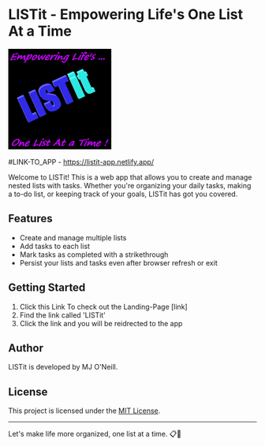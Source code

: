 # LISTit - Empowering Life's One List At a Time
![LISTit Logo](images/logo.png)


#LINK-TO_APP - https://listit-app.netlify.app/

Welcome to LISTit! This is a web app that allows you to create and manage nested lists with tasks. Whether you're organizing your daily tasks, making a to-do list, or keeping track of your goals, LISTit has got you covered.

## Features

- Create and manage multiple lists
- Add tasks to each list
- Mark tasks as completed with a strikethrough
- Persist your lists and tasks even after browser refresh or exit

## Getting Started

1. Click this Link To check out the Landing-Page [link]
2. Find the link called 'LISTit'
3. Click the link and you will be reidrected to the app 

## Author

LISTit is developed by MJ O'Neill.

## License

This project is licensed under the [MIT License](LICENSE).

---

Let's make life more organized, one list at a time. 📋🚀
